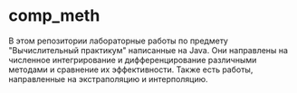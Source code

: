 # comp_meth
В этом репозитории лабораторные работы по предмету "Вычислительный практикум" написанные на Java.
Они направлены на численное интегрирование и дифференцирование различными методами и сравнение их эффективности. Также есть работы, направленные на экстраполяцию и интерполяцию.
